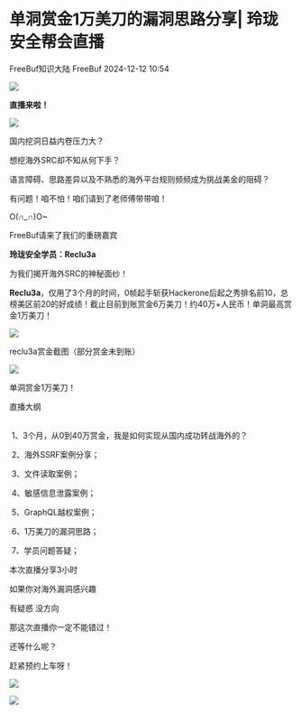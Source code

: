 #  单洞赏金1万美刀的漏洞思路分享| 玲珑安全帮会直播   
FreeBuf知识大陆  FreeBuf   2024-12-12 10:54  
  
![](https://mmbiz.qpic.cn/mmbiz_gif/qq5rfBadR38jUokdlWSNlAjmEsO1rzv3srXShFRuTKBGDwkj4gvYy34iajd6zQiaKl77Wsy9mjC0xBCRg0YgDIWg/640?wx_fmt=gif&wxfrom=5&wx_lazy=1&tp=webp "")  
  
**直播来啦！**  
  
![](https://mmbiz.qpic.cn/mmbiz_png/qq5rfBadR39Ma35VvsOHD96fxtxgP1D5cDfkr81H3MkVD5B4Hiackelf2KLMBq02xLCib5iczuZKiav7FNEic4KuOxw/640?wx_fmt=png&from=appmsg "")  
  
  
  
  
国内挖洞日益内卷压力大？  
  
想挖海外SRC却不知从何下手？  
  
语言障碍、思路差异以及不熟悉的海外平台规则频频成为挑战美金的阻碍？  
  
有问题！咱不怕！咱们请到了老师傅带带咱！  
  
O(∩_∩)O~  
  
  
FreeBuf请来了我们的重磅嘉宾  
  
**玲珑安全学员：Reclu3a**  
  
为我们揭开海外SRC的神秘面纱！  
  
  
**Reclu3a**，仅用了3个月的时间，0帧起手斩获Hackerone后起之秀排名前10，总榜美区前20的好成绩！截止目前到账赏金6万美刀！约40万+人民币！单洞最高赏金1万美刀！  
  
![](https://mmbiz.qpic.cn/mmbiz_png/qq5rfBadR39Ma35VvsOHD96fxtxgP1D5DCtsPuoty3ZSY3aAkrteuNysFSM9jTT0Gfz3VneM4JfQNU4aNgECrA/640?wx_fmt=png&from=appmsg "")  
  
reclu3a赏金截图（部分赏金未到账）  
  
![](https://mmbiz.qpic.cn/mmbiz_png/qq5rfBadR39Ma35VvsOHD96fxtxgP1D5rZaPpib2Xuyicqvr8O4ICQwoWVOIZEVAK8yPiaYwFl6BOqahJw0fRB32Q/640?wx_fmt=png&from=appmsg "")  
  
单洞赏金1万美刀！  
  
直播大纲     
    
  
 1、3个月，从0到40万赏金，我是如何实现从国内成功转战海外的？  
  
 2、海外SSRF案例分享；  
  
 3、文件读取案例；  
  
 4、敏感信息泄露案例；  
  
 5、GraphQL越权案例；  
  
 6、1万美刀的漏洞思路；  
  
 7、学员问题答疑；  
  
  
  
  
  
本次直播分享3小时  
  
如果你对海外漏洞感兴趣  
  
有疑惑 没方向  
  
那这次直播你一定不能错过！  
  
还等什么呢？  
  
赶紧预约上车呀！  
  
  
![](https://mmbiz.qpic.cn/mmbiz_png/qq5rfBadR39Ma35VvsOHD96fxtxgP1D5Z40ibvYAWmuZOM8cO5gzujVhxic3Q5MG763eumtdRPtwNYmtOwNcXibjA/640?wx_fmt=png&from=appmsg "")  
  
  
![](https://mmbiz.qpic.cn/mmbiz_gif/qq5rfBadR3icF8RMnJbsqatMibR6OicVrUDaz0fyxNtBDpPlLfibJZILzHQcwaKkb4ia57xAShIJfQ54HjOG1oPXBew/640?wx_fmt=gif&wxfrom=5&wx_lazy=1&tp=webp "")  
  

